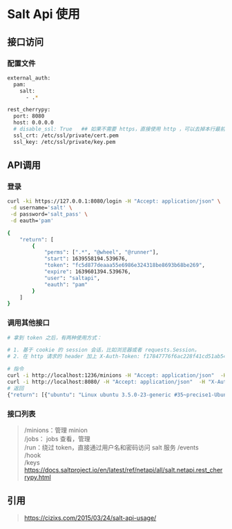 # Salt Api 使用
## 接口访问
### 配置文件
```bash
external_auth:
  pam:
    salt:
      - .*

rest_cherrypy:
  port: 8080
  host: 0.0.0.0     
  # disable_ssl: True   ## 如果不需要 https，直接使用 http ，可以去掉本行最前面的注释
  ssl_crt: /etc/ssl/private/cert.pem
  ssl_key: /etc/ssl/private/key.pem
```
## API调用
### 登录
```bash
curl -ki https://127.0.0.1:8080/login -H "Accept: application/json" \
 -d username='salt' \
 -d password='salt_pass' \
 -d eauth='pam'

{
    "return": [
        {
            "perms": [".*", "@wheel", "@runner"], 
            "start": 1639558194.539676, 
            "token": "fc5d877deaaa55e6986e324318be8693b68be269", 
            "expire": 1639601394.539676, 
            "user": "saltapi", 
            "eauth": "pam"
        }
    ]
}
```

### 调用其他接口
```bash
# 拿到 token 之后，有两种使用方式：

# 1. 基于 cookie 的 session 会话，比如浏览器或者 requests.Session。
# 2. 在 http 请求的 header 加上 X-Auth-Token: f17847776f6ac228f41cd51ab545d8c1021dfa98

# 指令
curl -i http://localhost:1236/minions -H "Accept: application/json"  -H "X-Auth-Token: fc5d877deaaa55e6986e324318be8693b68be269"
curl -i http://localhost:8080/ -H "Accept: application/json"  -H "X-Auth-Token: b363bf8b7a34c6a5db6719d745e32df38329a43e" -d client='local' -d tgt='minion-id1' -d fun="cmd.run" -d arg="uname -a"
# 返回
{"return": [{"ubuntu": "Linux ubuntu 3.5.0-23-generic #35~precise1-Ubuntu SMP Fri Jan 25 17:13:26 UTC 2013 x86_64 x86_64 x86_64 GNU/Linux"}]}
```

### 接口列表
> /minions：管理 minion  
> /jobs： jobs 查看，管理  
> /run：绕过 token，直接通过用户名和密码访问 salt 服务
> /events  
> /hook  
> /keys  
> https://docs.saltproject.io/en/latest/ref/netapi/all/salt.netapi.rest_cherrypy.html  
## 引用
> https://cizixs.com/2015/03/24/salt-api-usage/